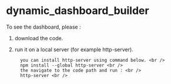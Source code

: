 # dynamic_dashboard_builder

To see the dashboard, please : <br />

1. download the code. <br />
2. run it on a local server (for example http-server). <br />

         you can install http-server using command below. <br />
         npm install --global http-server <br />
         the navigate to the code path and run : <br />
         http-server <br />
